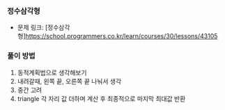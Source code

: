 ### 정수삼각형
- 문제 링크: [정수삼각형]<https://school.programmers.co.kr/learn/courses/30/lessons/43105>

### 풀이 방법
1. 동적계획법으로 생각해보기
2. 내려갈때, 왼쪽 끝, 오른쪽 끝 나눠서 생각
3. 중간 고려
4. triangle 각 자리 값 더하며 계산 후 최종적으로 마지막 최대값 반환

